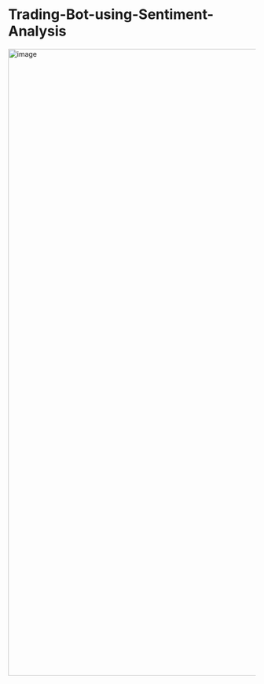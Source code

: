 # Trading-Bot-using-Sentiment-Analysis

<img width="1273" alt="image" src="https://github.com/deepsuchak/Trading-Bot-using-Sentiment-Analysis/assets/59730856/50d8f70e-5fc4-451c-940e-3c99650c56b6">
